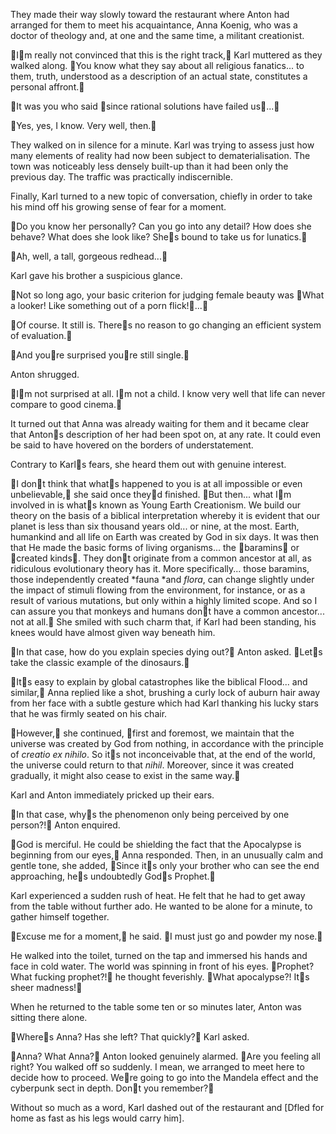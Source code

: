 They made their way slowly toward the restaurant where Anton had arranged for them to meet his acquaintance, Anna Koenig, who was a doctor of theology and, at one and the same time, a militant creationist.

Im really not convinced that this is the right track, Karl muttered as they walked along. You know what they say about all religious fanatics... to them, truth, understood as a description of an actual state, constitutes a personal affront.

It was you who said since rational solutions have failed us...

Yes, yes, I know. Very well, then.

They walked on in silence for a minute. Karl was trying to assess just how many elements of reality had now been subject to dematerialisation. The town was noticeably less densely built-up than it had been only the previous day. The traffic was practically indiscernible.

Finally, Karl turned to a new topic of conversation, chiefly in order to take his mind off his growing sense of fear for a moment.

Do you know her personally? Can you go into any detail? How does she behave? What does she look like? Shes bound to take us for lunatics.

Ah, well, a tall, gorgeous redhead...

Karl gave his brother a suspicious glance.

Not so long ago, your basic criterion for judging female beauty was What a looker! Like something out of a porn flick!...

Of course. It still is. Theres no reason to go changing an efficient system of evaluation.

And youre surprised youre still single.

Anton shrugged.

Im not surprised at all. Im not a child. I know very well that life can never compare to good cinema.

It turned out that Anna was already waiting for them and it became clear that Antons description of her had been spot on, at any rate. It could even be said to have hovered on the borders of understatement.

Contrary to Karls fears, she heard them out with genuine interest.

I dont think that whats happened to you is at all impossible or even unbelievable, she said once theyd finished. But then... what Im involved in is whats known as Young Earth Creationism. We build our theory on the basis of a biblical interpretation whereby it is evident that our planet is less than six thousand years old... or nine, at the most. Earth, humankind and all life on Earth was created by God in six days. It was then that He made the basic forms of living organisms... the baramins or created kinds. They dont originate from a common ancestor at all, as ridiculous evolutionary theory has it. More specifically... those baramins, those independently created *fauna *and *flora*, can change slightly under the impact of stimuli flowing from the environment, for instance, or as a result of various mutations, but only within a highly limited scope. And so I can assure you that monkeys and humans dont have a common ancestor... not at all. She smiled with such charm that, if Karl had been standing, his knees would have almost given way beneath him.

In that case, how do you explain species dying out? Anton asked. Lets take the classic example of the dinosaurs.

Its easy to explain by global catastrophes like the biblical Flood... and similar, Anna replied like a shot, brushing a curly lock of auburn hair away from her face with a subtle gesture which had Karl thanking his lucky stars that he was firmly seated on his chair.

However, she continued, first and foremost, we maintain that the universe was created by God from nothing, in accordance with the principle of *creatio ex nihilo*. So its not inconceivable that, at the end of the world, the universe could return to that *nihil*. Moreover, since it was created gradually, it might also cease to exist in the same way.

Karl and Anton immediately pricked up their ears.

In that case, whys the phenomenon only being perceived by one person?! Anton enquired.

God is merciful. He could be shielding the fact that the Apocalypse is beginning from our eyes, Anna responded. Then, in an unusually calm and gentle tone, she added, Since its only your brother who can see the end approaching, hes undoubtedly Gods Prophet.

Karl experienced a sudden rush of heat. He felt that he had to get away from the table without further ado. He wanted to be alone for a minute, to gather himself together.

Excuse me for a moment, he said. I must just go and powder my nose.

He walked into the toilet, turned on the tap and immersed his hands and face in cold water. The world was spinning in front of his eyes. Prophet? What fucking prophet?! he thought feverishly. What apocalypse?! Its sheer madness!

When he returned to the table some ten or so minutes later, Anton was sitting there alone.

Wheres Anna? Has she left? That quickly? Karl asked.

Anna? What Anna? Anton looked genuinely alarmed. Are you feeling all right? You walked off so suddenly. I mean, we arranged to meet here to decide how to proceed. Were going to go into the Mandela effect and the cyberpunk sect in depth. Dont you remember?

Without so much as a word, Karl dashed out of the restaurant and [Dfled for home as fast as his legs would carry him].
